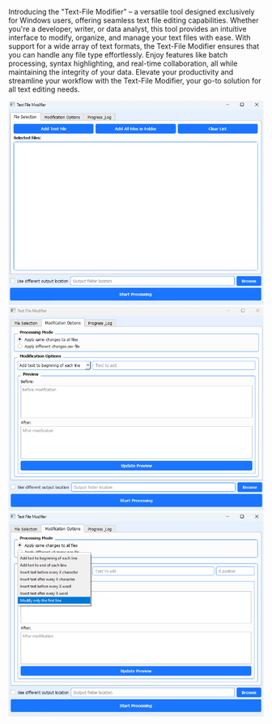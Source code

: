 Introducing the "Text-File Modifier" – a versatile tool designed exclusively for Windows users, offering seamless text file editing capabilities. Whether you're a developer, writer, or data analyst, this tool provides an intuitive interface to modify, organize, and manage your text files with ease. With support for a wide array of text formats, the Text-File Modifier ensures that you can handle any file type effortlessly. Enjoy features like batch processing, syntax highlighting, and real-time collaboration, all while maintaining the integrity of your data. Elevate your productivity and streamline your workflow with the Text-File Modifier, your go-to solution for all text editing needs.

![Screenshot Preview 1](text-file-modifier-1.png)
![Screenshot Preview 2](text-file-modifier-2.png)
![Screenshot Preview 3](text-file-modifier-3.png)
